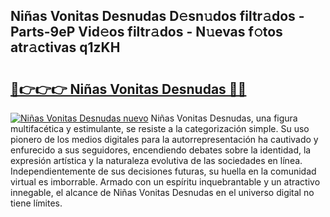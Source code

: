 ## Niñas Vonitas Desnudas D𝚎sn𝚞dos filtr𝚊dos - Parts-9eP Vid𝚎os filtr𝚊dos - N𝚞evas f𝚘tos atr𝚊ctivas q1zKH

# <h2><a href="http://mb6sqn.tromn.icu/?c=Ni%c3%b1as+Vonitas+Desnudas">🔗👉👉👉 Niñas Vonitas Desnudas 🔗🔗</a></h2>

[![Niñas Vonitas Desnudas nuevo](https://i.imgur.com/pEAQMta.gif)](http://mb6sqn.tromn.icu/?c=Ni%c3%b1as+Vonitas+Desnudas)
Niñas Vonitas Desnudas, una figura multifacética y estimulante, se resiste a la categorización simple. Su uso pionero de los medios digitales para la autorrepresentación ha cautivado y enfurecido a sus seguidores, encendiendo debates sobre la identidad, la expresión artística y la naturaleza evolutiva de las sociedades en línea. Independientemente de sus decisiones futuras, su huella en la comunidad virtual es imborrable. Armado con un espíritu inquebrantable y un atractivo innegable, el alcance de Niñas Vonitas Desnudas en el universo digital no tiene límites.
